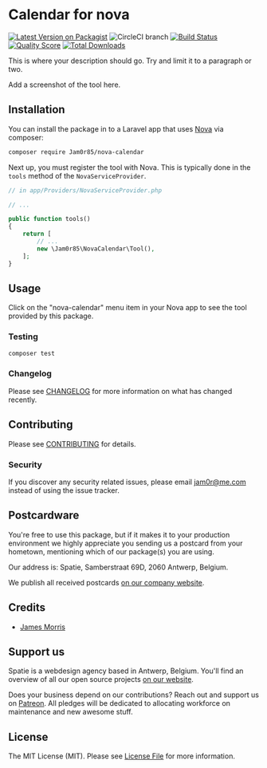 # Calendar for nova

[![Latest Version on Packagist](https://img.shields.io/packagist/v/Jam0r85/nova-calendar.svg?style=flat-square)](https://packagist.org/packages/Jam0r85/nova-calendar)
![CircleCI branch](https://img.shields.io/circleci/project/github/Jam0r85/nova-calendar/master.svg?style=flat-square)
[![Build Status](https://img.shields.io/travis/Jam0r85/nova-calendar/master.svg?style=flat-square)](https://travis-ci.org/Jam0r85/nova-calendar)
[![Quality Score](https://img.shields.io/scrutinizer/g/Jam0r85/nova-calendar.svg?style=flat-square)](https://scrutinizer-ci.com/g/Jam0r85/nova-calendar)
[![Total Downloads](https://img.shields.io/packagist/dt/Jam0r85/nova-calendar.svg?style=flat-square)](https://packagist.org/packages/Jam0r85/nova-calendar)


This is where your description should go. Try and limit it to a paragraph or two.

Add a screenshot of the tool here.

## Installation

You can install the package in to a Laravel app that uses [Nova](https://nova.laravel.com) via composer:

```bash
composer require Jam0r85/nova-calendar
```

Next up, you must register the tool with Nova. This is typically done in the `tools` method of the `NovaServiceProvider`.

```php
// in app/Providers/NovaServiceProvider.php

// ...

public function tools()
{
    return [
        // ...
        new \Jam0r85\NovaCalendar\Tool(),
    ];
}
```

## Usage

Click on the "nova-calendar" menu item in your Nova app to see the tool provided by this package.

### Testing

``` bash
composer test
```

### Changelog

Please see [CHANGELOG](CHANGELOG.md) for more information on what has changed recently.

## Contributing

Please see [CONTRIBUTING](CONTRIBUTING.md) for details.

### Security

If you discover any security related issues, please email jam0r@me.com instead of using the issue tracker.

## Postcardware

You're free to use this package, but if it makes it to your production environment we highly appreciate you sending us a postcard from your hometown, mentioning which of our package(s) you are using.

Our address is: Spatie, Samberstraat 69D, 2060 Antwerp, Belgium.

We publish all received postcards [on our company website](https://spatie.be/en/opensource/postcards).

## Credits

- [James Morris](https://github.com/:author_username)

## Support us

Spatie is a webdesign agency based in Antwerp, Belgium. You'll find an overview of all our open source projects [on our website](https://spatie.be/opensource).

Does your business depend on our contributions? Reach out and support us on [Patreon](https://www.patreon.com/spatie). 
All pledges will be dedicated to allocating workforce on maintenance and new awesome stuff.

## License

The MIT License (MIT). Please see [License File](LICENSE.md) for more information.
